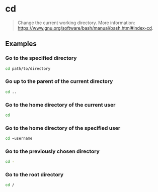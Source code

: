 # cd

> Change the current working directory. More information: <https://www.gnu.org/software/bash/manual/bash.html#index-cd>.

## Examples

### Go to the specified directory

```bash
cd path/to/directory
```

### Go up to the parent of the current directory

```bash
cd ..
```

### Go to the home directory of the current user

```bash
cd
```

### Go to the home directory of the specified user

```bash
cd ~username
```

### Go to the previously chosen directory

```bash
cd -
```

### Go to the root directory

```bash
cd /
```
